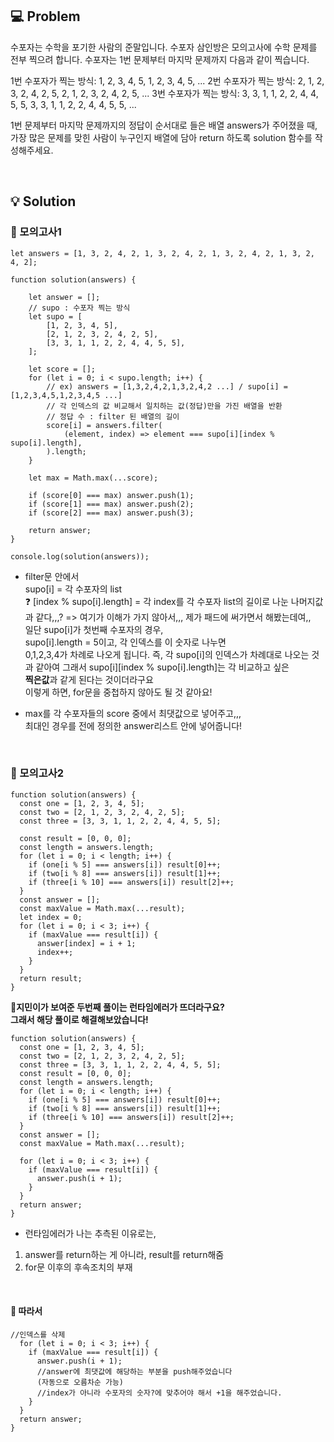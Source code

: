 ## 💻 Problem

수포자는 수학을 포기한 사람의 준말입니다. 수포자 삼인방은 모의고사에 수학 문제를 전부 찍으려 합니다. 수포자는 1번 문제부터 마지막 문제까지 다음과 같이 찍습니다.

1번 수포자가 찍는 방식: 1, 2, 3, 4, 5, 1, 2, 3, 4, 5, ...
2번 수포자가 찍는 방식: 2, 1, 2, 3, 2, 4, 2, 5, 2, 1, 2, 3, 2, 4, 2, 5, ...
3번 수포자가 찍는 방식: 3, 3, 1, 1, 2, 2, 4, 4, 5, 5, 3, 3, 1, 1, 2, 2, 4, 4, 5, 5, ...

1번 문제부터 마지막 문제까지의 정답이 순서대로 들은 배열 answers가 주어졌을 때, 가장 많은 문제를 맞힌 사람이 누구인지 배열에 담아 return 하도록 solution 함수를 작성해주세요.

<br/>

## 💡 Solution

### 💭 모의고사1

```
let answers = [1, 3, 2, 4, 2, 1, 3, 2, 4, 2, 1, 3, 2, 4, 2, 1, 3, 2, 4, 2];

function solution(answers) {

    let answer = [];
    // supo : 수포자 찍는 방식
    let supo = [
        [1, 2, 3, 4, 5],
        [2, 1, 2, 3, 2, 4, 2, 5],
        [3, 3, 1, 1, 2, 2, 4, 4, 5, 5],
    ];

    let score = [];
    for (let i = 0; i < supo.length; i++) {
        // ex) answers = [1,3,2,4,2,1,3,2,4,2 ...] / supo[i] = [1,2,3,4,5,1,2,3,4,5 ...]
        // 각 인덱스의 값 비교해서 일치하는 값(정답)만을 가진 배열을 반환
        // 정답 수 : filter 된 배열의 길이
        score[i] = answers.filter(
            (element, index) => element === supo[i][index % supo[i].length],
        ).length;
    }

    let max = Math.max(...score);

    if (score[0] === max) answer.push(1);
    if (score[1] === max) answer.push(2);
    if (score[2] === max) answer.push(3);

    return answer;
}

console.log(solution(answers));
```

* filter문 안에서 <br/>
supo[i] = 각 수포자의 list <br/>
❓ [index % supo[i].length] = 각 index를 각 수포자 list의 길이로 나눈 나머지값과 같다,,,? => 여기가 이해가 가지 않아서,,, 제가 패드에 써가면서 해봤는데여,,<br/> 일단 supo[i]가 첫번째 수포자의 경우, <br/>
supo[i].length = 5이고, 각 인덱스를 이 숫자로 나누면<br/>
0,1,2,3,4가 차례로 나오게 됩니다. 즉, 각 supo[i]의 인덱스가 차례대로 나오는 것과 같아여 그래서 supo[i][index % supo[i].length]는 각 비교하고 싶은 </br>
<b>찍은값</b>과 같게 된다는 것이더라구요 </br>
이렇게 하면, for문을 중첩하지 않아도 될 것 같아요!

* max를 각 수포자들의 score 중에서 최댓값으로 넣어주고,,,
<br/> 최대인 경우를 전에 정의한 answer리스트 안에 넣어줍니다! 


</br>

### 💭 모의고사2

```
function solution(answers) {
  const one = [1, 2, 3, 4, 5];
  const two = [2, 1, 2, 3, 2, 4, 2, 5];
  const three = [3, 3, 1, 1, 2, 2, 4, 4, 5, 5];
  
  const result = [0, 0, 0];
  const length = answers.length;
  for (let i = 0; i < length; i++) {
    if (one[i % 5] === answers[i]) result[0]++;
    if (two[i % 8] === answers[i]) result[1]++;
    if (three[i % 10] === answers[i]) result[2]++;
  }
  const answer = [];
  const maxValue = Math.max(...result);
  let index = 0;
  for (let i = 0; i < 3; i++) {
    if (maxValue === result[i]) {
      answer[index] = i + 1;
      index++;
    }
  }
  return result;
}
```
<b>📣지민이가 보여준 두번째 풀이는 런타임에러가 뜨더라구요? </br>
그래서 해당 풀이로 해결해보았습니다! </b>

```
function solution(answers) {
  const one = [1, 2, 3, 4, 5];
  const two = [2, 1, 2, 3, 2, 4, 2, 5];
  const three = [3, 3, 1, 1, 2, 2, 4, 4, 5, 5];
  const result = [0, 0, 0];
  const length = answers.length;
  for (let i = 0; i < length; i++) {
    if (one[i % 5] === answers[i]) result[0]++;
    if (two[i % 8] === answers[i]) result[1]++;
    if (three[i % 10] === answers[i]) result[2]++;
  }
  const answer = [];
  const maxValue = Math.max(...result);

  for (let i = 0; i < 3; i++) {
    if (maxValue === result[i]) {
      answer.push(i + 1);
    }
  }
  return answer;
}
```
* 런타임에러가 나는 추측된 이유로는, </br>
1. answer를 return하는 게 아니라, result를 return해줌
2. for문 이후의 후속조치의 부재

</br>

#### 🤲  따라서

```
//인덱스를 삭제 
  for (let i = 0; i < 3; i++) {
    if (maxValue === result[i]) {
      answer.push(i + 1); 
      //answer에 최댓값에 해당하는 부분을 push해주었습니다
      (자동으로 오름차순 가능)
      //index가 아니라 수포자의 숫자?에 맞추어야 해서 +1을 해주었습니다.
    }
  }
  return answer;
}
```

</br>

